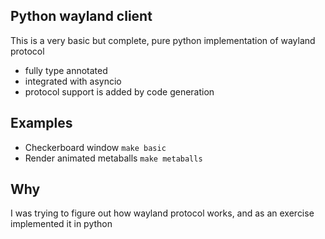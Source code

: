 ## Python wayland client
This is a very basic but complete, pure python implementation of wayland protocol
- fully type annotated
- integrated with asyncio
- protocol support is added by code generation

## Examples
- Checkerboard window `make basic`
- Render animated metaballs `make metaballs`

## Why
I was trying to figure out how wayland protocol works, and as an exercise implemented it in python
